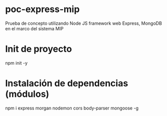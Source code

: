 # poc-express-mip
Prueba de concepto utilizando Node JS framework web Express, MongoDB en el marco del sistema MIP

# Init de proyecto
npm init -y

# Instalación de dependencias (módulos)
npm i express morgan nodemon cors body-parser mongoose -g 